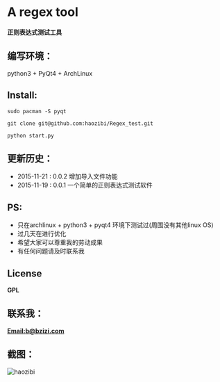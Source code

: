 # A regex tool

**正则表达式测试工具**

## 编写环境：
python3 + PyQt4 + ArchLinux

## Install:
    sudo pacman -S pyqt

    git clone git@github.com:haozibi/Regex_test.git

    python start.py

## 更新历史：
* 2015-11-21 : 0.0.2  增加导入文件功能
* 2015-11-19 : 0.0.1  一个简单的正则表达式测试软件

## PS:
* 只在archlinux + python3 + pyqt4 环境下测试过(周围没有其他linux OS)
* 过几天在进行优化
* 希望大家可以尊重我的劳动成果
* 有任何问题请及时联系我

## License

**GPL**

## 联系我：
**[Email:b@bzizi.com](mailto:b@bzizi.com)**

## 截图：
![haozibi](http://i12.tietuku.com/ef07aa4e932df507s.png)

